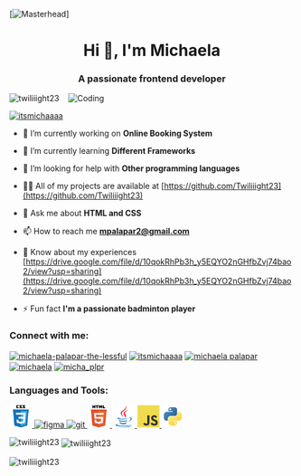 [![Masterhead](https://i.pinimg.com/originals/ca/26/2e/ca262e0354eea311c41134c3e4bc3bc2.gif)]
<h1 align="center">Hi 👋, I'm Michaela</h1>
<h3 align="center">A passionate frontend developer</h3>
<img align="right" alt="Coding" width="400" src="https://i.pinimg.com/originals/44/14/c9/4414c9246815b601e5bf47fe4f82a1c6.gif">

<p align="left"> <img src="https://komarev.com/ghpvc/?username=twiliiight23&label=Profile%20views&color=0e75b6&style=flat" alt="twiliiight23" /> </p>

<p align="left"> <a href="https://twitter.com/itsmichaaaa" target="blank"><img src="https://img.shields.io/twitter/follow/itsmichaaaa?logo=twitter&style=for-the-badge" alt="itsmichaaaa" /></a> </p>

- 🔭 I’m currently working on **Online Booking System**

- 🌱 I’m currently learning **Different Frameworks**

- 🤝 I’m looking for help with **Other programming languages**

- 👨‍💻 All of my projects are available at [https://github.com/Twiliiight23](https://github.com/Twiliiight23)

- 💬 Ask me about **HTML and CSS**

- 📫 How to reach me **mpalapar2@gmail.com**

- 📄 Know about my experiences [https://drive.google.com/file/d/10qokRhPb3h_y5EQYO2nGHfbZvj74bao2/view?usp=sharing](https://drive.google.com/file/d/10qokRhPb3h_y5EQYO2nGHfbZvj74bao2/view?usp=sharing)

- ⚡ Fun fact **I'm a passionate badminton player**

<h3 align="left">Connect with me:</h3>
<p align="left">
<a href="https://codepen.io/michaela-palapar-the-lessful" target="blank"><img align="center" src="https://raw.githubusercontent.com/rahuldkjain/github-profile-readme-generator/master/src/images/icons/Social/codepen.svg" alt="michaela-palapar-the-lessful" height="30" width="40" /></a>
<a href="https://twitter.com/itsmichaaaa" target="blank"><img align="center" src="https://raw.githubusercontent.com/rahuldkjain/github-profile-readme-generator/master/src/images/icons/Social/twitter.svg" alt="itsmichaaaa" height="30" width="40" /></a>
<a href="https://linkedin.com/in/michaela palapar" target="blank"><img align="center" src="https://raw.githubusercontent.com/rahuldkjain/github-profile-readme-generator/master/src/images/icons/Social/linked-in-alt.svg" alt="michaela palapar" height="30" width="40" /></a>
<a href="https://fb.com/michaela" target="blank"><img align="center" src="https://raw.githubusercontent.com/rahuldkjain/github-profile-readme-generator/master/src/images/icons/Social/facebook.svg" alt="michaela" height="30" width="40" /></a>
<a href="https://instagram.com/micha_plpr" target="blank"><img align="center" src="https://raw.githubusercontent.com/rahuldkjain/github-profile-readme-generator/master/src/images/icons/Social/instagram.svg" alt="micha_plpr" height="30" width="40" /></a>
</p>

<h3 align="left">Languages and Tools:</h3>
<p align="left"> <a href="https://www.w3schools.com/css/" target="_blank" rel="noreferrer"> <img src="https://raw.githubusercontent.com/devicons/devicon/master/icons/css3/css3-original-wordmark.svg" alt="css3" width="40" height="40"/> </a> <a href="https://www.figma.com/" target="_blank" rel="noreferrer"> <img src="https://www.vectorlogo.zone/logos/figma/figma-icon.svg" alt="figma" width="40" height="40"/> </a> <a href="https://git-scm.com/" target="_blank" rel="noreferrer"> <img src="https://www.vectorlogo.zone/logos/git-scm/git-scm-icon.svg" alt="git" width="40" height="40"/> </a> <a href="https://www.w3.org/html/" target="_blank" rel="noreferrer"> <img src="https://raw.githubusercontent.com/devicons/devicon/master/icons/html5/html5-original-wordmark.svg" alt="html5" width="40" height="40"/> </a> <a href="https://www.java.com" target="_blank" rel="noreferrer"> <img src="https://raw.githubusercontent.com/devicons/devicon/master/icons/java/java-original.svg" alt="java" width="40" height="40"/> </a> <a href="https://developer.mozilla.org/en-US/docs/Web/JavaScript" target="_blank" rel="noreferrer"> <img src="https://raw.githubusercontent.com/devicons/devicon/master/icons/javascript/javascript-original.svg" alt="javascript" width="40" height="40"/> </a> <a href="https://www.python.org" target="_blank" rel="noreferrer"> <img src="https://raw.githubusercontent.com/devicons/devicon/master/icons/python/python-original.svg" alt="python" width="40" height="40"/> </a> </p>

<p><img align="left" src="https://github-readme-stats.vercel.app/api/top-langs?username=twiliiight23&show_icons=true&locale=en&layout=compact" alt="twiliiight23" /></p>

<p>&nbsp;<img align="center" src="https://github-readme-stats.vercel.app/api?username=twiliiight23&show_icons=true&locale=en" alt="twiliiight23" /></p>

<p><img align="center" src="https://github-readme-streak-stats.herokuapp.com/?user=twiliiight23&" alt="twiliiight23" /></p>
